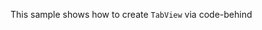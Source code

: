 This sample shows how to create `TabView` via code-behind

<snippet id='creating-tab-view-code'/>
<snippet id='creating-tab-view-code-ts'/>